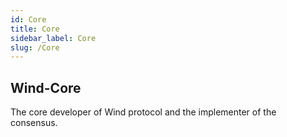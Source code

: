 ```yaml
---
id: Core
title: Core
sidebar_label: Core
slug: /Core
---
```


## Wind-Core
The core developer of Wind protocol and the implementer of the consensus.